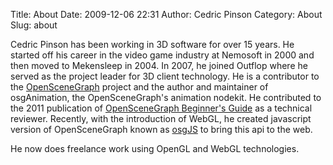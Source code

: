 Title: About
Date: 2009-12-06 22:31
Author: Cedric Pinson
Category: About
Slug: about

Cedric Pinson has been working in 3D software for over 15 years. He
started off his career in the video game industry at Nemosoft in 2000
and then moved to Mekensleep in 2004. In 2007, he joined Outflop where
he served as the project leader for 3D client technology. He is a
contributor to the [OpenSceneGraph](http://openscenegraph.org) project
and the author and maintainer of osgAnimation, the OpenSceneGraph's
animation nodekit. He contributed to the 2011 publication of
[OpenSceneGraph Beginner's
Guide](https://www.packtpub.com/openscenegraph-3-0-beginners-guide/book)
as a technical reviewer. Recently, with the introduction of WebGL, he
created javascript version of OpenSceneGraph known as
[osgJS](http://osgjs.org) to bring this api to the web.

He now does freelance work using OpenGL and WebGL technologies.
